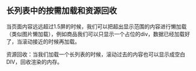 ## 长列表中的按需加载和资源回收

当页面内容远远超过1.5屏的时候，我们可以把超出显示范围的内容进行懒加载（类似图片懒加载），例如商品我们可以只显示一个占位的div，数据已经加载好了，当滚动接近的时候再加载。

资源回收：当我们加载一个长列表的时候，滚动过去的内容也可以显示成空白DIV，回收渲染的内存。

